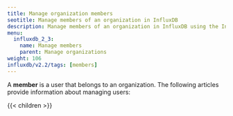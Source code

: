 ```yaml
---
title: Manage organization members
seotitle: Manage members of an organization in InfluxDB
description: Manage members of an organization in InfluxDB using the InfluxDB UI or CLI.
menu:
  influxdb_2_3:
    name: Manage members
    parent: Manage organizations
weight: 106
influxdb/v2.2/tags: [members]
---
```


A **member** is a user that belongs to an organization.
The following articles provide information about managing users:

{{< children >}}
